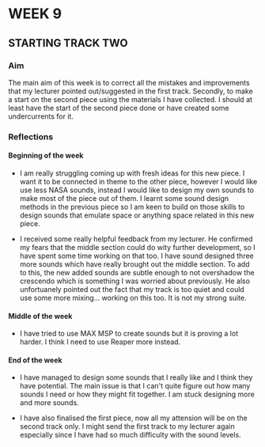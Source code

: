 # WEEK 9

## STARTING TRACK TWO

### Aim

The main aim of this week is to correct all the mistakes and improvements that my lecturer pointed out/suggested in the first track. Secondly, to make a start on the second piece using the materials I have collected. I should at least have the start of the second piece done or have created some undercurrents for it. 
 

### Reflections

#### Beginning of the week 

- I am really struggling coming up with fresh ideas for this new piece. I want it to be connected in theme to the other piece, however I would like use less NASA sounds, instead I would like to design my own sounds to make most of the piece out of them. I learnt some sound design methods in the previous piece so I am keen to build on those skills to design sounds that emulate space or anything space related in this new piece.

- I received some really helpful feedback from my lecturer. He confirmed my fears that the middle section could do wity further development, so I have spent some time working on that too. I have sound designed three more sounds which have really brought out the middle section. To add to this, the new added sounds are subtle enough to not overshadow the crescendo which is something I was worried about previously.  He also unfortuanely pointed out the fact that my track is too quiet and could use some more mixing... working on this too. It is not my strong suite. 


#### Middle of the week 

- I have tried to use MAX MSP to create sounds but it is proving a lot harder. I think I need to use Reaper more instead. 


#### End of the week 

- I have managed to design some sounds that I really like and I think they have potential. The main issue is that I can't quite figure out how many sounds I need or how they might fit together. I am stuck designing more and more sounds.

- I have also finalised the first piece, now all my attension will be on the second track only. I might send the first track to my lecturer again especially since I have had so much difficulty with the sound levels. 
